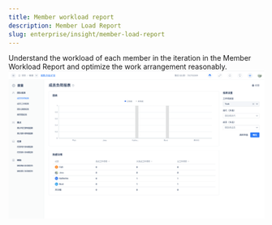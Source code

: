 ```yaml
---
title: Member workload report
description: Member Load Report
slug: enterprise/insight/member-load-report
---
```

Understand the workload of each member in the iteration in the Member Workload Report and optimize the work arrangement reasonably.
![Image Description](./assets/member_load_report.png)